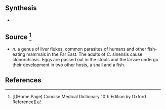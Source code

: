 ## Synthesis
- 
## Source [^1]
- $n$. a genus of liver flukes, common parasites of humans and other fish-eating mammals in the Far East. The adults of C. sinensis cause clonorchiasis. Eggs are passed out in the stools and the larvae undergo their development in two other hosts, a snail and a fish.
## References

[^1]: [[(Home Page) Concise Medical Dictionary 10th Edition by Oxford Reference]]